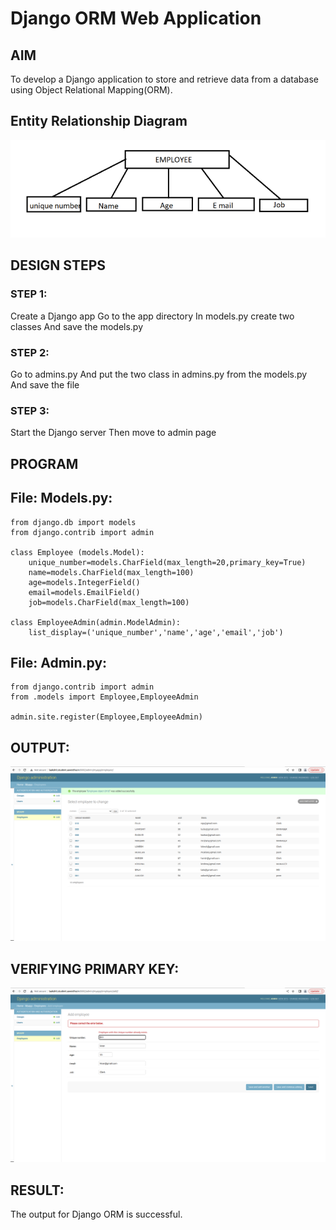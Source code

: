 # Django ORM Web Application

## AIM
To develop a Django application to store and retrieve data from a database using Object Relational Mapping(ORM).

## Entity Relationship Diagram
!['OUTPUT'](/diagram.png)

## DESIGN STEPS

### STEP 1:
Create a Django app Go to the app directory In models.py create two classes And save the models.py

### STEP 2:
Go to admins.py And put the two class in admins.py from the models.py And save the file

### STEP 3:
Start the Django server Then move to admin page

## PROGRAM
## File: Models.py:
```
from django.db import models
from django.contrib import admin

class Employee (models.Model):
    unique_number=models.CharField(max_length=20,primary_key=True)
    name=models.CharField(max_length=100)
    age=models.IntegerField()
    email=models.EmailField()
    job=models.CharField(max_length=100)

class EmployeeAdmin(admin.ModelAdmin):
    list_display=('unique_number','name','age','email','job')
```
## File: Admin.py:
```
from django.contrib import admin
from .models import Employee,EmployeeAdmin

admin.site.register(Employee,EmployeeAdmin)
```
## OUTPUT:
![OUTPUT](/output.png)
## VERIFYING PRIMARY KEY:
![OUTPUT](/Screenshot%20from%202023-01-02%2013-46-53.png)

## RESULT:
The output for Django ORM is successful.